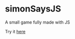# simonSaysJS
A small game fully made with JS<br>

Try it [here](https://polter97.github.io/simonSaysJS/)
